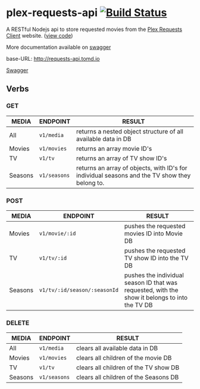 # plex-requests-api [![Build Status](https://travis-ci.com/tomdaniels/plex-requests-api.svg?branch=master)](https://travis-ci.com/tomdaniels/plex-requests-api)

A RESTful Nodejs api to store requested movies from the [Plex Requests Client](http://requests.tomd.io) website. ([view code](https://github.com/tomdaniels/plex-requests-client))

More documentation available on [swagger](http://requests-api.tomd.io/swagger)

base-URL: http://requests-api.tomd.io

[Swagger](ttp://requests-api.tomd.io/swagger)


## Verbs

### GET

| MEDIA    |ENDPOINT    |                           RESULT                          |
|----------|-----------|---------------------------------------------------------|
|    All     |  `v1/media` |          returns a nested object structure of all available data in DB                  |
|   Movies   | `v1/movies` |          returns an array movie ID's         |
|     TV     |    `v1/tv`   |         returns an array of TV show ID's        |
|   Seasons  | `v1/seasons` | returns an array of objects, with ID's for individual seasons and the TV show they belong to. |

### POST

| MEDIA    |ENDPOINT       |RESULT                                                     |
|----------|-----------|---------------------------------------------------------|
|   Movies   | `v1/movie/:id` |          pushes the requested movies ID into Movie DB        |
|     TV     |    `v1/tv/:id`   |         pushes the requested TV show ID into the TV DB        |
|   Seasons  | `v1/tv/:id/season/:seasonId` | pushes the individual season ID that was requested, with the show it belongs to into the TV DB |

### DELETE

| MEDIA    |ENDPOINT    |                           RESULT                          |
|----------|-----------|---------------------------------------------------------|
|    All     |  `v1/media` |          clears all available data in DB                  |
|   Movies   | `v1/movies` |          clears all children of the movie DB         |
|     TV     |    `v1/tv`   |         clears all children of the TV show DB        |
|   Seasons  | `v1/seasons` | clears all children of the Seasons DB |
